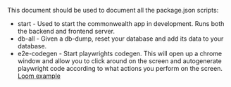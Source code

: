 This document should be used to document all the package.json scripts:

* start - Used to start the commonwealth app in development. Runs both the backend and frontend server.
* db-all - Given a db-dump, reset your database and add its data to your database.
* e2e-codegen - Start playwrights codegen. This will open up a chrome window and allow you to click around on the screen and autogenerate playwright code according to what actions you perform on the screen. [Loom example](https://www.loom.com/share/b1b36c7d7fae4b079b380ec2a61da25c)
